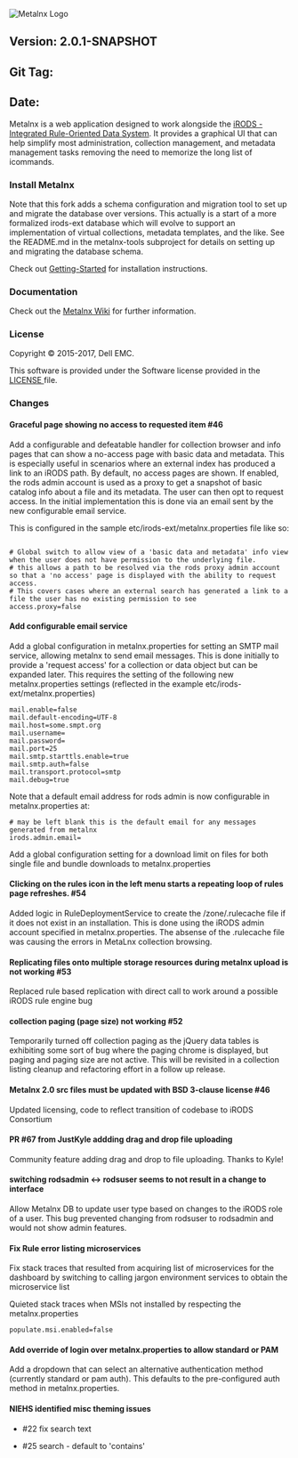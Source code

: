 ![Metalnx Logo](docs/IMAGES/mlx_logo_blue.png)

## Version: 2.0.1-SNAPSHOT
## Git Tag:
## Date:

Metalnx is a web application designed to work alongside the [iRODS - Integrated Rule-Oriented Data System](http://www.irods.org). It provides a graphical UI that can help simplify most administration,
collection management, and metadata management tasks removing the need to memorize the long list of icommands.

### Install Metalnx

Note that this fork adds a schema configuration and migration tool to set up and migrate the database over versions. This
actually is a start of a more formalized irods-ext database which will evolve to support an implementation of virtual collections,
metadata templates, and the like. See the README.md in the metalnx-tools subproject for details on setting up and migrating the database schema.

Check out [Getting-Started](https://github.com/Metalnx/metalnx-web/wiki/Getting-Started) for installation instructions.

### Documentation

Check out the [Metalnx Wiki](https://github.com/Metalnx/metalnx-web/wiki) for further information.

### License

Copyright © 2015-2017, Dell EMC.

This software is provided under the Software license provided in the <a href="LICENSE.md"> LICENSE </a> file.

### Changes


#### Graceful page showing no access to requested item #46

Add a configurable and defeatable handler for collection browser and info pages that can show a no-access page with basic
data and metadata. This is especially useful in scenarios where an external index has produced a link to an iRODS path. By default,
no access pages are shown. If enabled, the rods admin account is used as a proxy to get a snapshot of basic catalog info about a file and its
metadata. The user can then opt to request access. In the initial implementation this is done via an email sent by the new configurable
email service.

This is configured in the sample etc/irods-ext/metalnx.properties file like so:

```

# Global switch to allow view of a 'basic data and metadata' info view when the user does not have permission to the underlying file.
# this allows a path to be resolved via the rods proxy admin account so that a 'no access' page is displayed with the ability to request access.
# This covers cases where an external search has generated a link to a file the user has no existing permission to see
access.proxy=false

```

#### Add configurable email service    

Add a global configuration in metalnx.properties for setting an SMTP mail service, allowing metalnx to send email messages. This is done initially to
provide a 'request access' for a collection or data object but can be expanded later. This requires the setting of the following new
metalnx.properties settings (reflected in the example etc/irods-ext/metalnx.properties)

```
mail.enable=false
mail.default-encoding=UTF-8
mail.host=some.smpt.org
mail.username=
mail.password=
mail.port=25
mail.smtp.starttls.enable=true
mail.smtp.auth=false
mail.transport.protocol=smtp
mail.debug=true

```

Note that a default email address for rods admin is now configurable in metalnx.properties at:

```
# may be left blank this is the default email for any messages generated from metalnx
irods.admin.email=
```

Add a global configuration setting for a download limit on files for both single file and bundle downloads to metalnx.properties

#### Clicking on the rules icon in the left menu starts a repeating loop of rules page refreshes. #54

Added logic in RuleDeploymentService to create the /zone/.rulecache file if it does not exist in an installation. This is done using the
iRODS admin account specified in metalnx.properties. The absense of the .rulecache file was causing the errors in MetaLnx collection browsing.

#### Replicating files onto multiple storage resources during metalnx upload is not working #53

Replaced rule based replication with direct call to work around a possible iRODS rule engine bug

#### collection paging (page size) not working #52

Temporarily turned off collection paging as the jQuery data tables is exhibiting some sort of bug where the paging chrome is displayed,
but paging and paging size are not active. This will be revisited in a collection listing cleanup and refactoring effort in a follow up release.

#### Metalnx 2.0 src files must be updated with BSD 3-clause license #46

Updated licensing, code to reflect transition of codebase to iRODS Consortium

#### PR #67 from JustKyle addding drag and drop file uploading

Community feature adding drag and drop to file uploading. Thanks to Kyle!

#### switching rodsadmin <-> rodsuser seems to not result in a change to interface

Allow Metalnx DB to update user type based on changes to the iRODS role of a user. This
bug prevented changing from rodsuser to rodsadmin and would not show admin features.

#### Fix Rule error listing microservices

Fix stack traces that resulted from acquiring list of microservices for the dashboard by switching to calling jargon environment services to obtain the microservice list

Quieted stack traces when MSIs not installed by respecting the metalnx.properties

```
populate.msi.enabled=false

```

#### Add override of login over metalnx.properties to allow standard or PAM

Add a dropdown that can select an alternative authentication method (currently standard or pam auth). This defaults to the pre-configured auth method in metalnx.properties.


#### NIEHS identified misc theming issues

* #22 fix search text

* #25 search - default to 'contains'
